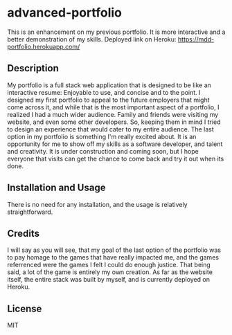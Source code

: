 # advanced-portfolio

This is an enhancement on my previous portfolio. It is more interactive and a better demonstration of my skills.
Deployed link on Heroku: https://mdd-portfolio.herokuapp.com/

## Description

My portfolio is a full stack web application that is designed to be like an interactive resume: Enjoyable to use, and concise and to the point. I designed my first portfolio to appeal to the future employers that might come across it, and while that is the most important aspect of a portfolio, I realized I had a much wider audience. Family and friends were visiting my website, and even some other developers. So, keeping them in mind I tried to design an experience that would cater to my entire audience. The last option in my portfolio is something I'm really excited about. It is an opportunity for me to show off my skills as a software developer, and talent and creativity. It is under construction and coming soon, but I hope everyone that visits can get the chance to come back and try it out when its done.

## Installation and Usage

There is no need for any installation, and the usage is relatively straightforward.

## Credits

I will say as you will see, that my goal of the last option of the portfolio was to pay homage to the games that have really impacted me, and the games referrenced were the games I felt I could do enough justice. That being said, a lot of the game is entirely my own creation. As far as the website itself, the entire stack was built by myself, and is currently deployed on Heroku.

## License

MIT

